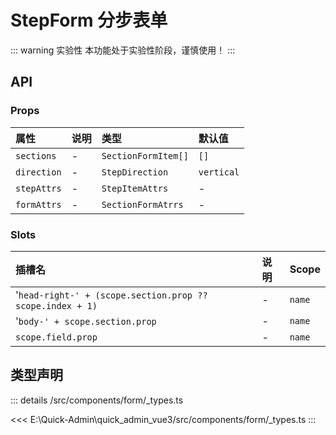 # StepForm 分步表单  <Badge class="title-badge" type="warning" text="beta" />


::: warning 实验性
本功能处于实验性阶段，谨慎使用！
:::




## API 
### Props

|属性|说明|类型|默认值|
|:---|:---|:---|:---|
|`sections`|-|`SectionFormItem[]`|`[]`|
|`direction`|-|`StepDirection`|`vertical`|
|`stepAttrs`|-|`StepItemAttrs`|-|
|`formAttrs`|-|`SectionFormAtrrs`|-|

### Slots

|插槽名|说明|Scope|
|:---|:---|:---|
|'`head-right-' + (scope.section.prop ?? scope.index + 1)`|-|`name`|
|'`body-' + scope.section.prop`|-|`name`|
|`scope.field.prop`|-|`name`|



## 类型声明
::: details
/src/components/form/_types.ts

<<< E:\Quick-Admin\quick_admin_vue3/src/components/form/_types.ts
:::  


